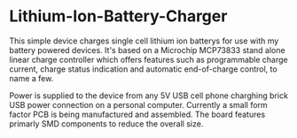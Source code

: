 # Lithium-Ion-Battery-Charger

This simple device charges single cell lithium ion batterys for use with my battery powered devices. It's based on a Microchip MCP73833 stand alone linear charge controller which offers features such as programmable charge current, charge status indication and automatic end-of-charge control, to name a few. 



Power is supplied to the device from any 5V USB cell phone charghing brick USB power connection on a personal computer. Currently a small form factor PCB is being manufactured and assembled. The board features primarly SMD components to reduce the overall size. 
